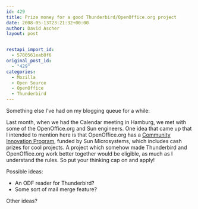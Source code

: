 ```yaml
---
id: 429
title: Prize money for a good Thunderbird/OpenOffice.org project
date: 2008-05-13T23:21:32+00:00
author: David Ascher
layout: post


restapi_import_id:
  - 5780561eab8f6
original_post_id:
  - "429"
categories:
  - Mozilla
  - Open Source
  - OpenOffice
  - Thunderbird
---
```

Something else I&#8217;ve had on my blogging queue for a while:

Last month, when we had the Calendar meeting in Hamburg, we met with some of the OpenOffice.org and Sun engineers. One idea that came up that I intended to mention here is that OpenOffice.org has a [Community Innovation Program](http://development.openoffice.org/community_innovation_program.html), funded by Sun Microsystems, which includes cash prizes for cool projects. A project which somehow made Thunderbird and OpenOffice.org work better together would be eligible, as much as I understand the rules. So put your thinking cap on and apply!

Possible ideas:

  * An ODF reader for Thunderbird?
  * Some sort of mail merge feature?

Other ideas?